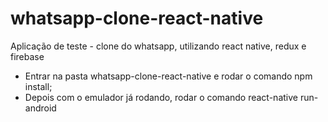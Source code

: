# whatsapp-clone-react-native
Aplicação de teste - clone do whatsapp, utilizando react native, redux e firebase


* Entrar na pasta whatsapp-clone-react-native e rodar o comando npm install;
* Depois com o emulador já rodando, rodar o comando react-native run-android
